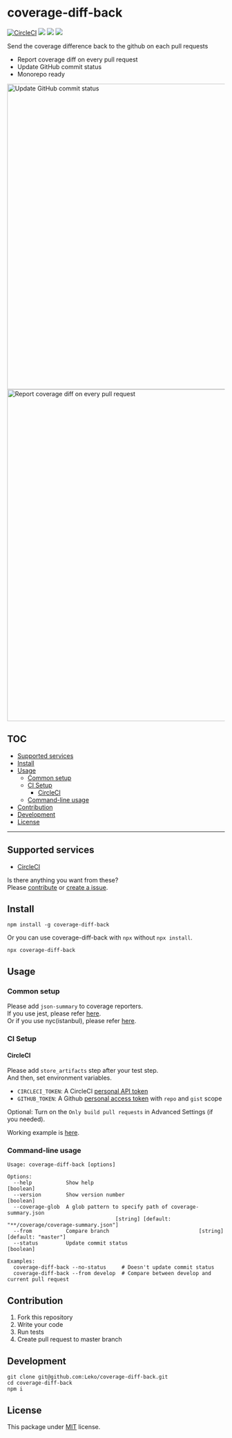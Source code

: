 # coverage-diff-back

[![CircleCI](https://circleci.com/gh/Leko/coverage-diff-back.svg?style=svg)](https://circleci.com/gh/Leko/coverage-diff-back)
![](https://img.shields.io/npm/v/coverage-diff-back.svg)
![](https://img.shields.io/npm/dm/coverage-diff-back.svg)
![](https://img.shields.io/npm/l/coverage-diff-back.svg)

Send the coverage difference back to the github on each pull requests

- Report coverage diff on every pull request
- Update GitHub commit status
- Monorepo ready

<img width="708" alt="Update GitHub commit status" src="https://user-images.githubusercontent.com/1424963/49980569-540bbc80-ff97-11e8-8bc4-c2f798d01890.png">
<img width="769" alt="Report coverage diff on every pull request" src="https://user-images.githubusercontent.com/1424963/49980573-566e1680-ff97-11e8-8f5d-eed4495bea73.png">

## TOC

- [Supported services](#supported-services)
- [Install](#install)
- [Usage](#usage)
  - [Common setup](#common-setup)
  - [CI Setup](#ci-setup)
    - [CircleCI](#circleci)
  - [Command-line usage](#command-line-usage)
- [Contribution](#contribution)
- [Development](#development)
- [License](#license)

---

## Supported services

- [CircleCI](https://circleci.com)

Is there anything you want from these?  
Please [contribute](#contribution) or [create a issue](https://github.com/Leko/coverage-diff-back/issues/new).

## Install

```
npm install -g coverage-diff-back
```

Or you can use coverage-diff-back with `npx` without `npx install`.

```
npx coverage-diff-back
```

## Usage

### Common setup

Please add `json-summary` to coverage reporters.  
If you use jest, please refer [here](https://jestjs.io/docs/en/configuration.html#coveragereporters-array-string).  
Or if you use nyc(istanbul), please refer [here](https://github.com/istanbuljs/nyc#running-reports).

### CI Setup

#### CircleCI

Please add `store_artifacts` step after your test step.  
And then, set environment variables.

- `CIRCLECI_TOKEN`: A CircleCI [personal API token](https://circleci.com/account/api)
- `GITHUB_TOKEN`: A Github [personal access token](https://github.com/settings/tokens) with `repo` and `gist` scope

Optional: Turn on the `Only build pull requests` in Advanced Settings (if you needed).

Working example is [here](https://github.com/Leko/coverage-diff-back/blob/master/.circleci/config.yml).

### Command-line usage

```
Usage: coverage-diff-back [options]

Options:
  --help           Show help                                                     [boolean]
  --version        Show version number                                           [boolean]
  --coverage-glob  A glob pattern to specify path of coverage-summary.json
                                   [string] [default: "**/coverage/coverage-summary.json"]
  --from           Compare branch                             [string] [default: "master"]
  --status         Update commit status                                          [boolean]

Examples:
  coverage-diff-back --no-status     # Doesn't update commit status
  coverage-diff-back --from develop  # Compare between develop and current pull request
```

## Contribution

1. Fork this repository
1. Write your code
1. Run tests
1. Create pull request to master branch

## Development

```
git clone git@github.com:Leko/coverage-diff-back.git
cd coverage-diff-back
npm i
```

## License

This package under [MIT](https://opensource.org/licenses/MIT) license.
